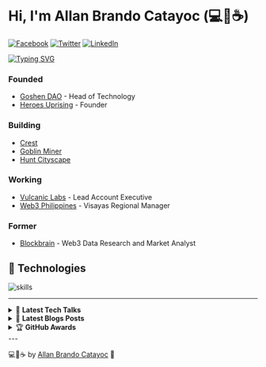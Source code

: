 # Hi, I'm Allan Brando Catayoc (💻💖☕)


[![Facebook](https://img.shields.io/badge/Facebook-%231877F2.svg?&style=flat-square&logo=facebook&logoColor=white)](https://facebook.com/0xthetokenomist) [![Twitter](https://img.shields.io/badge/Twitter-%231DA1F2.svg?&style=flat-square&logo=twitter&logoColor=white)](https://twitter.com/abc_aivuxe) [![LinkedIn](https://img.shields.io/badge/LinkedIn-%230077B5.svg?&style=flat-square&logo=linkedin&logoColor=white)](https://www.linkedin.com/in/allanbrandocatayoc/)

[![Typing SVG](https://readme-typing-svg.herokuapp.com?font=comfortaa&color=016EEA&size=24&width=500&lines=Founder+of+Heroes+Uprising;Visayas+Regional+Manager+of+Web3+Philippines;Nice+to+emeet+you)](https://git.io/typing-svg)


### Founded
- [Goshen DAO](https://goshendao.com) - Head of Technology
- [Heroes Uprising](https://heroesuprising.com) - Founder

### Building
- [Crest](https://crest.goshendao.com)
- [Goblin Miner](https://goblinminer.goshendao.com)
- [Hunt Cityscape](https://hunt.goshendao.com)

### Working
- [Vulcanic Labs](https://vulcaniclabs.com) - Lead Account Executive
- [Web3 Philippines](https://web3philippines.org) - Visayas Regional Manager

### Former
- [Blockbrain](https://theblockbrain.io) - Web3 Data Research and Market Analyst




## 🔧 Technologies

![skills](https://skillicons.dev/icons?i=html,css,sass,js,ts,php,wordpress,nodejs,vue,react,mysql,py,vim,docker,md,git,figma,bash,cloudflare,jquery,vscode&theme=light)

---

<!-- markdownlint-disable MD033 -->
<details>
    <summary>&#128240 <b>Latest Tech Talks</b></summary><br/>

<!-- TECH-TALK-LIST:START -->
- [ACLC College of Ormoc | What is Web3?:Crash Course](https://www.facebook.com/aclccollegeoformoc/posts/pfbid02QcWVFk6b5VpA1e3vjgCFuniA1vc7Fbew83D3kSwRFmx9zzcN2QjY9JJe7cF5Bx5Rl)
- [Crypto Staking Conference 2023 | Pros and Cons of Crypto Staking: Keynote Speaker](https://www.facebook.com/photo?fbid=153127924333843&set=a.112467795066523)
- [ACLC College of Ormoc Academic Summit 2023 | The Intersection of Blockchain & AI:Revolutionizing Education: Keynote Speaker](https://www.facebook.com/0xthetokenomist/posts/pfbid0pMaESkLsouEXPhRNj6nYDhv7CGoUe3YCAJDTwndYmzKYat8YAMHsKek5fzupC1C3l)


<!-- TECH-TALK-LIST:END -->

</details>

<details>
    <summary>&#128240 <b>Latest Blogs Posts</b></summary><br/>

<!-- BLOG-POST-LIST:START -->

<!-- BLOG-POST-LIST:END -->

</details>

<details>
    <summary>&#127942 <b>GitHub Awards</b></summary><br/>

![Github Trophy](https://github-profile-trophy.vercel.app/?username=itsnalla)

</details>
<!--
<details>
    <summary>&#9889 <b>GitHub Stats</b></summary><br/>

[![Allan Brando Catayoc Github Stats](https://github-readme-stats.vercel.app/api?username=itsnalla&show_icons=true&count_private=true)](https://github.com/itsnalla/github-readme-stats) [![Top Language](https://github-readme-stats.vercel.app/api/top-langs/?username=itsnalla&layout=compact)](https://github.com/itsnalla/github-readme-stats)

</details>
-->
---

💻💖☕ by [Allan Brando Catayoc](https://itsnalla.vercel.app) 🙏

